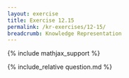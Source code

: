 ```yaml
---
layout: exercise
title: Exercise 12.15
permalink: /kr-exercises/12-15/
breadcrumb: Knowledge Representation
---
```


{% include mathjax_support %}

<div><i class="arrow-up" data-chapter="kr-exercises" data-exercise="ex_15" data-rating="0"></i></div>
{% include_relative question.md %}
